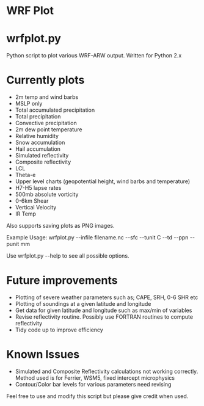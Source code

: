 # WRF Plot
# wrfplot.py

Python script to plot various WRF-ARW output. Written for Python 2.x

# Currently plots

- 2m temp and wind barbs
- MSLP only
- Total accumulated precipitation
- Total precipitation
- Convective precipitation
- 2m dew point temperature
- Relative humidity
- Snow accumulation
- Hail accumulation
- Simulated reflectivity
- Composite reflectivity
- LCL
- Theta-e
- Upper level charts (geopotential height, wind barbs and temperature)
- H7-H5 lapse rates
- 500mb absolute vorticity
- 0-6km Shear
- Vertical Velocity
- IR Temp

Also supports saving plots as PNG images.

Example Usage: wrfplot.py --infile filename.nc --sfc --tunit C --td --ppn --punit mm

Use wrfplot.py --help to see all possible options.

# Future improvements

- Plotting of severe weather parameters such as; CAPE, SRH, 0-6 SHR etc
- Plotting of soundings at a given latitude and longitude
- Get data for given latitude and longitude such as max/min of variables
- Revise reflectivity routine. Possibly use FORTRAN routines to compute reflectivity
- Tidy code up to improve efficiency

# Known Issues

- Simulated and Composite Reflectivity calculations not working correctly. Method used is for Ferrier, WSM5, fixed intercept      microphysics
- Contour/Color bar levels for various parameters need revising

Feel free to use and modify this script but please give credit when used. 
